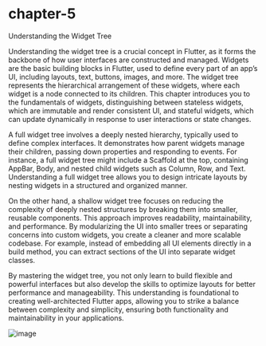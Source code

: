 # chapter-5
Understanding the Widget Tree

Understanding the widget tree is a crucial concept in Flutter, as it forms the backbone of how user interfaces are constructed and managed. Widgets are the basic building blocks in Flutter, used to define every part of an app’s UI, including layouts, text, buttons, images, and more. The widget tree represents the hierarchical arrangement of these widgets, where each widget is a node connected to its children. This chapter introduces you to the fundamentals of widgets, distinguishing between stateless widgets, which are immutable and render consistent UI, and stateful widgets, which can update dynamically in response to user interactions or state changes.

A full widget tree involves a deeply nested hierarchy, typically used to define complex interfaces. It demonstrates how parent widgets manage their children, passing down properties and responding to events. For instance, a full widget tree might include a Scaffold at the top, containing AppBar, Body, and nested child widgets such as Column, Row, and Text. Understanding a full widget tree allows you to design intricate layouts by nesting widgets in a structured and organized manner.

On the other hand, a shallow widget tree focuses on reducing the complexity of deeply nested structures by breaking them into smaller, reusable components. This approach improves readability, maintainability, and performance. By modularizing the UI into smaller trees or separating concerns into custom widgets, you create a cleaner and more scalable codebase. For example, instead of embedding all UI elements directly in a build method, you can extract sections of the UI into separate widget classes.

By mastering the widget tree, you not only learn to build flexible and powerful interfaces but also develop the skills to optimize layouts for better performance and manageability. This understanding is foundational to creating well-architected Flutter apps, allowing you to strike a balance between complexity and simplicity, ensuring both functionality and maintainability in your applications.

![image](https://github.com/user-attachments/assets/c18b80a5-566d-4f8a-b3bf-8e8e8f8f65a3)
